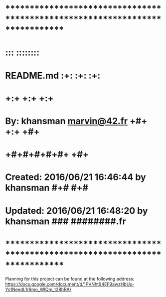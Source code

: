 # **************************************************************************** #
#                                                                              #
#                                                         :::      ::::::::    #
#    README.md                                          :+:      :+:    :+:    #
#                                                     +:+ +:+         +:+      #
#    By: khansman <marvin@42.fr>                    +#+  +:+       +#+         #
#                                                 +#+#+#+#+#+   +#+            #
#    Created: 2016/06/21 16:46:44 by khansman          #+#    #+#              #
#    Updated: 2016/06/21 16:48:20 by khansman         ###   ########.fr        #
#                                                                              #
# **************************************************************************** #

Planning for this project can be found at the following address:
https://docs.google.com/document/d/1PVNht94EF9awzHbUu-Yc1NeedL1r6mo_WIQm_t28hRA/

